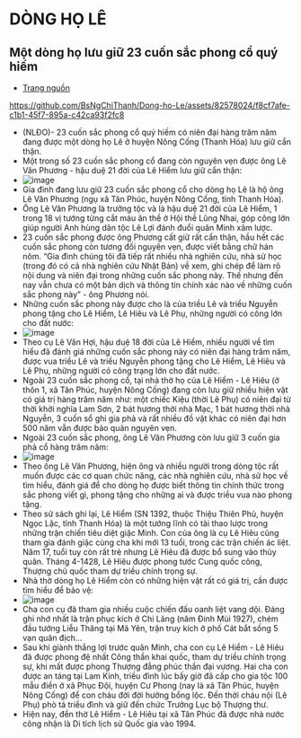 # DÒNG HỌ LÊ #
## Một dòng họ lưu giữ 23 cuốn sắc phong cổ quý hiếm ##
  - [Trang nguồn](https://nld.com.vn/thoi-su-trong-nuoc/mot-dong-ho-luu-giu-23-cuon-sac-phong-co-quy-hiem-20160119215425078.htm?fbclid=IwAR2DRUCP7VxPztyIYJ79wLufPqmCgo2qVMtRTTyC1HhCwOHXzJ8VM4RHRZI)

https://github.com/BsNgChiThanh/Dong-ho-Le/assets/82578024/f8cf7afe-c1b1-45f7-895a-c42ca93f2fc8

- (NLĐO)- 23 cuốn sắc phong cổ quý hiếm có niên đại hàng trăm năm đang được một dòng họ Lê ở huyện Nông Cống (Thanh Hóa) lưu giữ cẩn thận.
- Một trong số 23 cuốn sắc phong cổ đang còn nguyên vẹn được ông Lê Văn Phương - hậu duệ 21 đời của Lê Hiểm lưu giữ cẩn thận:
- ![image](https://github.com/BsNgChiThanh/Dong-ho-Le/assets/82578024/17394475-a48c-4ca4-bae2-c33444534191)
- Gia đình đang lưu giữ 23 cuốn sắc phong cổ cho dòng họ Lê là hộ ông Lê Văn Phương (ngụ xã Tân Phúc, huyện Nông Cống, tỉnh Thanh Hóa).
- Ông Lê Văn Phương là trưởng tộc và là hậu duệ 21 đời của Lê Hiểm, 1 trong 18 vị tướng từng cắt máu ăn thề ở Hội thề Lũng Nhai, góp công lớn giúp người Anh hùng dân tộc Lê Lợi đánh đuổi quân Minh xâm lược.
- 23 cuốn sắc phong được ông Phương cất giữ rất cẩn thận, hầu hết các cuốn sắc phong còn tương đối nguyên vẹn, được viết bằng chữ hán nôm. “Gia đình chúng tôi đã tiếp rất nhiều nhà nghiên cứu, nhà sử học (trong đó có cả nhà nghiên cứu Nhật Bản) về xem, ghi chép để làm rõ nội dung và niên đại trong những cuốn sắc phong này. Thế nhưng đến nay vẫn chưa có một bản dịch và thông tin chính xác nào về những cuốn sắc phong này” - ông Phương nói.
- Những cuốn sắc phong này được cho là của triều Lê và triều Nguyễn phong tặng cho Lê Hiểm, Lê Hiêu và Lê Phụ, những người có công lớn cho đất nước:
- ![image](https://github.com/BsNgChiThanh/Dong-ho-Le/assets/82578024/e7944de2-93d6-4f9d-854e-9236d4d4ad14)
- Theo cụ Lê Văn Hợi, hậu duệ 18 đời của Lê Hiểm, nhiều người về tìm hiểu đã đánh giá những cuốn sắc phong này có niên đại hàng trăm năm, được vua triều Lê và triều Nguyễn phong tặng cho Lê Hiểm, Lê Hiêu và Lê Phụ, những người có công trạng lớn cho đất nước.
- Ngoài 23 cuốn sắc phong cổ, tại nhà thờ họ của Lê Hiểm - Lê Hiêu (ở thôn 1, xã Tân Phúc, huyện Nông Cống) đang còn lưu giữ nhiều hiện vật có giá trị hàng trăm năm như: một chiếc Kiệu (thời Lê Phụ) có niên đại từ thời khởi nghĩa Lam Sơn, 2 bát hương thời nhà Mạc, 1 bát hương thời nhà Nguyễn, 3 cuốn sổ ghi gia phả và rất nhiều đồ vật khác có niên đại hơn 500 năm vẫn được bảo quản nguyên vẹn.
- Ngoài 23 cuốn sắc phong, ông Lê Văn Phương còn lưu giữ 3 cuốn gia phả cổ hàng trăm năm:
- ![image](https://github.com/BsNgChiThanh/Dong-ho-Le/assets/82578024/5771bbb6-5b93-4c9f-9980-81e6e857a2cb)
- Theo ông Lê Văn Phương, hiện ông và nhiều người trong dòng tộc rất muốn được các cơ quan chức năng, các nhà nghiên cứu, nhà sử học về tìm hiểu, đánh giá để cho dòng họ được biết thông tin chính thức trong sắc phong viết gì, phong tặng cho những ai và được triều vua nào phong tặng.
- Theo sử sách ghi lại, Lê Hiểm (SN 1392, thuộc Thiệu Thiên Phủ, huyện Ngọc Lặc, tỉnh Thanh Hóa) là một tướng lĩnh có tài thao lược trong những trận chiến tiêu diệt giặc Minh. Con của ông là cụ Lê Hiêu cũng tham gia đánh giặc cùng cha khi mới 13 tuổi, trong các trận chiến ác liệt. Năm 17, tuổi tuy còn rất trẻ nhưng Lê Hiêu đã được bổ sung vào thủy quân. Tháng 4-1428, Lê Hiêu được phong tước Cung quốc công, Thượng chủ quốc tham dự triều chính trọng sự.
- Nhà thờ dòng họ Lê Hiểm còn có những hiện vật rất có giá trị, cần được tìm hiểu để bảo vệ:
- ![image](https://github.com/BsNgChiThanh/Dong-ho-Le/assets/82578024/1a5601b2-f4bc-4993-bd3a-79be9286c4b1)
- Cha con cụ đã tham gia nhiều cuộc chiến đấu oanh liệt vang dội. Đáng ghi nhớ nhất là trận phục kích ở Chi Lăng (năm Đinh Mùi 1927), chém đầu tướng Liễu Thăng tại Mã Yên, trận truy kích ở phố Cát bắt sống 5 vạn quân địch…
- Sau khi giành thắng lợi trước quân Minh, cha con cụ Lê Hiểm - Lê Hiêu đã được phong đệ nhất Công thần khai quốc, tham dự triều chính trọng sự, khi mất được phong Thượng đẳng phúc thần đại vương. Hai cha con được an táng tại Lam Kinh, triều đình lúc bấy giờ đã cấp cho gia tộc 100 mẫu điền ở xã Phục Đội, huyện Cư Phong (nay là xã Tân Phúc, huyện Nông Cống) để con cháu đời đời hưởng bổng lộc. Đến thời cháu nội (Lê Phụ) phò tá triều đình và giữ đến chức Trưởng Lục bộ Thượng thư.
- Hiện nay, đền thờ Lê Hiểm - Lê Hiêu tại xã Tân Phúc đã được nhà nước công nhận là Di tích lịch sử Quốc gia vào 1994.



